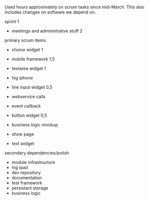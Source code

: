 Used hours approximately on scrum tasks since mid-March. This also includes changes on software we depend on.

sprint 1

- meetings and administrative stuff 2

primary scrum items

- choice widget 1
- mobile framework 1,5
- textarea widget 1
- hig iphone
- line input widget 0,5
- webservice calls
- event callback
- button widget 0,5

- business logic mockup
- show page
- text widget

secondary dependencies/polish

- module infrastructure
- hig ipad
- dev repository
- documentation
- test framework
- persistant storage
- business logic

